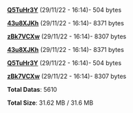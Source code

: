 [**Q5TuHr3Y**](/data/Q5TuHr3Y.txt) (29/11/22 - 16:14)- 504 bytes

[**43u8XJKh**](/data/43u8XJKh.txt) (29/11/22 - 16:14)- 8371 bytes

[**zBk7VCXw**](/data/zBk7VCXw.txt) (29/11/22 - 16:14)- 8307 bytes

[**43u8XJKh**](/data/43u8XJKh.txt) (29/11/22 - 16:14)- 8371 bytes

[**Q5TuHr3Y**](/data/Q5TuHr3Y.txt) (29/11/22 - 16:14)- 504 bytes

[**zBk7VCXw**](/data/zBk7VCXw.txt) (29/11/22 - 16:14)- 8307 bytes

**Total Datas**: 5610

**Total Size**: 31.62 MB / 31.6 MB